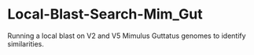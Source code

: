 # Local-Blast-Search-Mim_Gut
Running a local blast on V2 and V5 Mimulus Guttatus genomes to identify similarities. 
